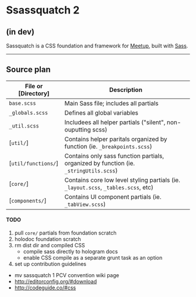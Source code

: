 Ssassquatch 2
=============

## (in dev)

Sassquatch is a CSS foundation and framework for [Meetup](http://www.meetup.com), built with [Sass](http://sass-lang.com/).

---

## Source plan

File or [Directory]        | Description
---------------------------| --------------------------------------------------------------------------
`base.scss`                | Main Sass file; includes all partials
`_globals.scss`            | Defines all global variables
`_util.scss`               | Includees all helper partials ("silent", non-ouputting scss)
[`util/`]                  | Contains helper paritals organized by function (ie. `_breakpoints.scss`)
[`util/functions/`]        | Contains only sass function partials, organized by function (ie. `_stringUtils.scss`)
[`core/`]                  | Contains core low level styling partials (ie. `_layout.scss`, `_tables.scss`, etc)
[`components/`]            | Contains UI component partials (ie. `_tabView.scss`)

#### TODO
1. pull `core/` partials from foundation scratch
2. holodoc foundation scratch
3. rm dist dir and compiled CSS
	- compile sass directly to hologram docs
	- enable CSS compile as a separate grunt task as an option
4. set up contribution guidelines
  - mv sassquatch 1 PCV convention wiki page
  - http://editorconfig.org/#download
  - http://codeguide.co/#css
